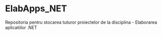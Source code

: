 # ElabApps_NET
Repositoria pentru stocarea tuturor proiectelor de la disciplina - Elaborarea aplicatiilor .NET
